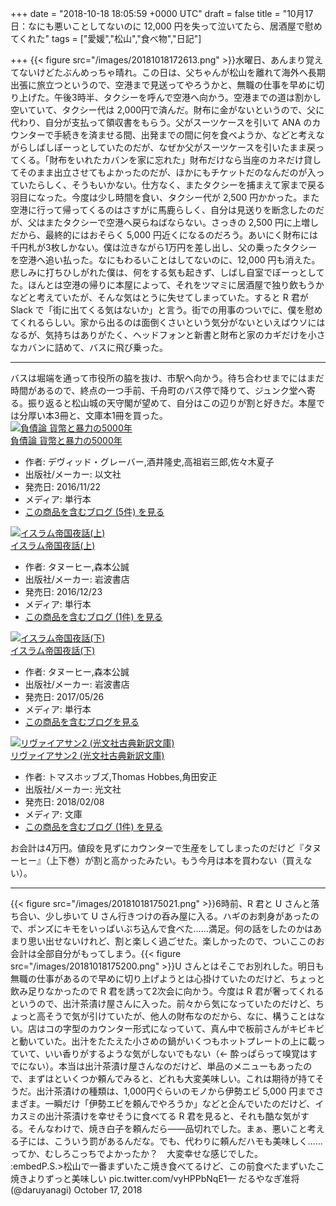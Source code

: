 
+++
date = "2018-10-18 18:05:59 +0000 UTC"
draft = false
title = "10月17日：なにも悪いことしてないのに 12,000 円を失って泣いてたら、居酒屋で慰めてくれた"
tags = ["愛媛","松山","食べ物","日記"]

+++
{{< figure src="/images/20181018172613.png"  >}}水曜日、あんまり覚えてないけどたぶんめっちゃ晴れ。この日は、父ちゃんが松山を離れて海外へ長期出張に旅立つというので、空港まで見送ってやろうかと、無職の仕事を早めに切り上げた。午後3時半、タクシーを呼んで空港へ向かう。空港までの道は割かし空いていて、タクシー代は 2,000円で済んだ。財布に金がないというので、父に代わり、自分が支払って領収書をもらう。父がスーツケースを引いて ANA のカウンターで手続きを済ませる間、出発までの間に何を食べようか、などと考えながらしばしぼーっとしていたのだが、なぜか父がスーツケースを引いたまま戻ってくる。「財布をいれたカバンを家に忘れた」財布だけなら当座のカネだけ貸してそのまま出立させてもよかったのだが、ほかにもチケットだのなんだのが入っていたらしく、そうもいかない。仕方なく、またタクシーを捕まえて家まで戻る羽目になった。今度は少し時間を食い、タクシー代が 2,500 円かかった。また空港に行って帰ってくるのはさすがに馬鹿らしく、自分は見送りを断念したのだが、父はまたタクシーで空港へ戻らねばならない。さっきの 2,500 円に上増しだから、最終的にはおそらく 5,000 円近くになるのだろう。あいにく財布には千円札が3枚しかない。僕は泣きながら1万円を差し出し、父の乗ったタクシーを空港へ追い払った。なにもわるいことはしてないのに、12,000 円も消えた。悲しみに打ちひしがれた僕は、何をする気も起きず、しばし自室でぼーっとしてた。ほんとは空港の帰りに本屋によって、それをツマミに居酒屋で独り飲もうかなどと考えていたが、そんな気はとうに失せてしまっていた。すると R 君が Slack で「街に出てくる気はないか」と言う。街での用事のついでに、僕を慰めてくれるらしい。家から出るのは面倒くさいという気分がないといえばウソにはなるが、気持ちはありがたく、ヘッドフォンと新書と財布と家のカギだけを小さなカバンに詰めて、バスに飛び乗った。<hr/>バスは堀端を通って市役所の脇を抜け、市駅へ向かう。待ち合わせまでにはまだ時間があるので、終点の一つ手前、千舟町のバス停で降りて、ジュンク堂へ寄る。振り返ると松山城の天守閣が望めて、自分はこの辺りが割と好きだ。本屋では分厚い本3冊と、文庫本1冊を買った。<div class="hatena-asin-detail"><a href="http://www.amazon.co.jp/exec/obidos/ASIN/475310334X/bestylesnet-22/"><img src="https://images-fe.ssl-images-amazon.com/images/I/51j4pFloR2L._SL160_.jpg" class="hatena-asin-detail-image" alt="負債論 貨幣と暴力の5000年" title="負債論 貨幣と暴力の5000年"/></a><div class="hatena-asin-detail-info"><a href="http://www.amazon.co.jp/exec/obidos/ASIN/475310334X/bestylesnet-22/">負債論 貨幣と暴力の5000年</a><ul><li><span class="hatena-asin-detail-label">作者:</span> デヴィッド・グレーバー,酒井隆史,高祖岩三郎,佐々木夏子</li><li><span class="hatena-asin-detail-label">出版社/メーカー:</span> 以文社</li><li><span class="hatena-asin-detail-label">発売日:</span> 2016/11/22</li><li><span class="hatena-asin-detail-label">メディア:</span> 単行本</li><li><a href="http://d.hatena.ne.jp/asin/475310334X/bestylesnet-22" target="_blank">この商品を含むブログ (5件) を見る</a></li></ul></div><div class="hatena-asin-detail-foot"></div></div><div class="hatena-asin-detail"><a href="http://www.amazon.co.jp/exec/obidos/ASIN/4000611720/bestylesnet-22/"><img src="https://images-fe.ssl-images-amazon.com/images/I/51tDWOBc9iL._SL160_.jpg" class="hatena-asin-detail-image" alt="イスラム帝国夜話(上)" title="イスラム帝国夜話(上)"/></a><div class="hatena-asin-detail-info"><a href="http://www.amazon.co.jp/exec/obidos/ASIN/4000611720/bestylesnet-22/">イスラム帝国夜話(上)</a><ul><li><span class="hatena-asin-detail-label">作者:</span> タヌーヒー,森本公誠</li><li><span class="hatena-asin-detail-label">出版社/メーカー:</span> 岩波書店</li><li><span class="hatena-asin-detail-label">発売日:</span> 2016/12/23</li><li><span class="hatena-asin-detail-label">メディア:</span> 単行本</li><li><a href="http://d.hatena.ne.jp/asin/4000611720/bestylesnet-22" target="_blank">この商品を含むブログ (1件) を見る</a></li></ul></div><div class="hatena-asin-detail-foot"></div></div><div class="hatena-asin-detail"><a href="http://www.amazon.co.jp/exec/obidos/ASIN/4000611739/bestylesnet-22/"><img src="https://images-fe.ssl-images-amazon.com/images/I/51BTpU%2Bn9oL._SL160_.jpg" class="hatena-asin-detail-image" alt="イスラム帝国夜話(下)" title="イスラム帝国夜話(下)"/></a><div class="hatena-asin-detail-info"><a href="http://www.amazon.co.jp/exec/obidos/ASIN/4000611739/bestylesnet-22/">イスラム帝国夜話(下)</a><ul><li><span class="hatena-asin-detail-label">作者:</span> タヌーヒー,森本公誠</li><li><span class="hatena-asin-detail-label">出版社/メーカー:</span> 岩波書店</li><li><span class="hatena-asin-detail-label">発売日:</span> 2017/05/26</li><li><span class="hatena-asin-detail-label">メディア:</span> 単行本</li><li><a href="http://d.hatena.ne.jp/asin/4000611739/bestylesnet-22" target="_blank">この商品を含むブログを見る</a></li></ul></div><div class="hatena-asin-detail-foot"></div></div><div class="hatena-asin-detail"><a href="http://www.amazon.co.jp/exec/obidos/ASIN/433475371X/bestylesnet-22/"><img src="https://images-fe.ssl-images-amazon.com/images/I/419JatoJQqL._SL160_.jpg" class="hatena-asin-detail-image" alt="リヴァイアサン2 (光文社古典新訳文庫)" title="リヴァイアサン2 (光文社古典新訳文庫)"/></a><div class="hatena-asin-detail-info"><a href="http://www.amazon.co.jp/exec/obidos/ASIN/433475371X/bestylesnet-22/">リヴァイアサン2 (光文社古典新訳文庫)</a><ul><li><span class="hatena-asin-detail-label">作者:</span> トマスホッブズ,Thomas Hobbes,角田安正</li><li><span class="hatena-asin-detail-label">出版社/メーカー:</span> 光文社</li><li><span class="hatena-asin-detail-label">発売日:</span> 2018/02/08</li><li><span class="hatena-asin-detail-label">メディア:</span> 文庫</li><li><a href="http://d.hatena.ne.jp/asin/433475371X/bestylesnet-22" target="_blank">この商品を含むブログ (1件) を見る</a></li></ul></div><div class="hatena-asin-detail-foot"></div></div>お会計は4万円。値段を見ずにカウンターで生産をしてしまったのだけど『タヌーヒー』（上下巻）が割と高かったみたい。もう今月は本を買わない（買えない）。<hr/>{{< figure src="/images/20181018175021.png"  >}}6時前、R 君と U さんと落ち合い、少し歩いて U さん行きつけの呑み屋に入る。ハギのお刺身があったので、ポンズにキモをいっぱいぶち込んで食べた……満足。何の話をしたのかはあまり思い出せないけれど、割と楽しく過ごせた。楽しかったので、ついここのお会計は全部自分がもってしまう。{{< figure src="/images/20181018175200.png"  >}}U さんとはそこでお別れした。明日も無職の仕事があるので早めに切り上げようとは心掛けていたのだけど、ちょっと飲み足りなかったので R 君を誘って2次会に向かう。今度は R 君が奢ってくれるというので、出汁茶漬け屋さんに入った。前々から気になっていたのだけど、ちょっと高そうで気が引けていたが、他人の財布なのだから、なに、構うことはない。店はコの字型のカウンター形式になっていて、真ん中で板前さんがキビキビと動いていた。出汁をたたえた小さめの鍋がいくつもホットプレートの上に載っていて、いい香りがするような気がしないでもない（← 酔っぱらって嗅覚はすでにない）。本当は出汁茶漬け屋さんなのだけど、単品のメニューもあったので、まずはといくつか頼んでみると、どれも大変美味しい。これは期待が持てそうだ。出汁茶漬けの種類は、1,000円ぐらいのモノから伊勢エビ 5,000 円までさまざま。一瞬だけ「伊勢エビを頼んでやろうか」などと企んでいたのだけど、イカスミの出汁茶漬けを幸せそうに食べてる R 君を見ると、それも酷な気がする。そんなわけで、焼き白子を頼んだら――品切れでした。まぁ、悪いこと考える子には、こういう罰があるんだな。でも、代わりに頼んだハモも美味しく……ってか、むしろこっちでよかったか？　大変幸せな感じでした。<script>    window.twttr = (function(d, s, id) {        var js, fjs = d.getElementsByTagName(s)[0],            t = window.twttr || {};        if (d.getElementById(id)) return t;        js = d.createElement(s);        js.id = id;        js.src = "https://platform.twitter.com/widgets.js";        fjs.parentNode.insertBefore(js, fjs);        t._e = [];        t.ready = function(f) {            t._e.push(f);        };        return t;    }(document, "script", "twitter-wjs"));</script><script>    twttr.ready(function (twttr) {        var el = document.getElementsByClassName('twitter-syntax-tweet-id-1052858635166990337');        for (var i=0;i<el.length;i++) {            if (!!el[i].getAttribute('data-is-tweet-loaded')){                continue;            }            el[i].setAttribute('data-is-tweet-loaded', '1');            twttr.widgets.createTweet('1052858635166990337',el[i],{});        }    });</script><div class="twitter-syntax-tweet-id-1052858635166990337"></div>:embedP.S.>松山で一番まずいたこ焼き食べてるけど、この前食べたまずいたこ焼きよりずっと美味しい pic.twitter.com/vyHPPbNqE1— だるやなぎ准将 (@daruyanagi) October 17, 2018 <script async="" src="https://platform.twitter.com/widgets.js" charset="utf-8"></script> 


